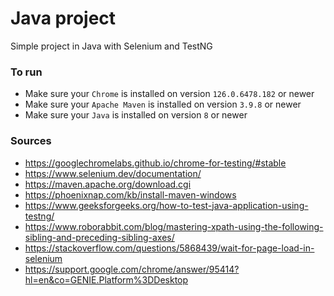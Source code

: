 # Java project
Simple project in Java with Selenium and TestNG

### To run
- Make sure your `Chrome` is installed on version `126.0.6478.182` or newer
- Make sure your `Apache Maven` is installed on version `3.9.8` or newer
- Make sure your `Java` is installed on version `8` or newer

### Sources
- https://googlechromelabs.github.io/chrome-for-testing/#stable
- https://www.selenium.dev/documentation/
- https://maven.apache.org/download.cgi
- https://phoenixnap.com/kb/install-maven-windows
- https://www.geeksforgeeks.org/how-to-test-java-application-using-testng/
- https://www.roborabbit.com/blog/mastering-xpath-using-the-following-sibling-and-preceding-sibling-axes/
- https://stackoverflow.com/questions/5868439/wait-for-page-load-in-selenium
- https://support.google.com/chrome/answer/95414?hl=en&co=GENIE.Platform%3DDesktop